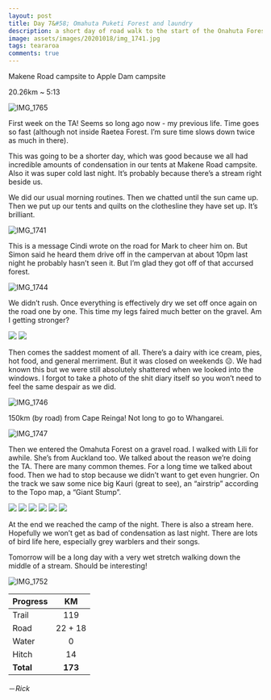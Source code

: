 ```yaml
---
layout: post
title: Day 7&#58; Omahuta Puketi Forest and laundry
description: a short day of road walk to the start of the Onahuta Forest
image: assets/images/20201018/img_1741.jpg
tags: teararoa
comments: true
---
```


Makene Road campsite to Apple Dam campsite

20.26km ~ 5:13

![IMG_1765](/assets/images/20201018/img_1765.jpg)

First week on the TA! Seems so long ago now - my previous life. Time goes so fast (although not inside Raetea Forest. I’m sure time slows down twice as much in there).

This was going to be a shorter day, which was good because we all had incredible amounts of condensation in our tents at Makene Road campsite. Also it was super cold last night. It’s probably because there’s a stream right beside us.

We did our usual morning routines. Then we chatted until the sun came up. Then we put up our tents and quilts on the clothesline  they have set up. It’s brilliant. 

![IMG_1741](/assets/images/20201018/img_1741.jpg)

This is a message Cindi wrote on the road for Mark to cheer him on. But Simon said he heard them drive off in the campervan at about 10pm last night he probably hasn’t seen it. But I’m glad they got off of that accursed forest.

![IMG_1744](/assets/images/20201018/img_1744.jpg)

We didn’t rush. Once everything is effectively dry we set off once again on the road one by one. This time my legs faired much better on the gravel. Am I getting stronger?

<div class="gallery" data-columns="2">
  <img src="/assets/images/20201018/img_1743.jpg">
  <img src="/assets/images/20201018/img_1745.jpg">
</div>

Then comes the saddest moment of all. There’s a dairy with ice cream, pies, hot food, and general merriment. But it was closed on weekends ☹️. We had known this but we were still absolutely shattered when we looked into the windows. I forgot to take a photo of the shit diary itself so you won’t need to feel the same despair as we did.

![IMG_1746](/assets/images/20201018/img_1746.jpg)

150km (by road) from Cape Reinga! Not long to go to Whangarei.

![IMG_1747](/assets/images/20201018/img_1747.jpg)

Then we entered the Omahuta Forest on a gravel road. I walked with Lili for awhile. She’s from Auckland too. We talked about the reason we’re doing the TA. There are many common themes. For a long time we talked about food. Then we had to stop because we didn’t want to get even hungrier. On the track we saw some nice big Kauri (great to see), an “airstrip” according to the Topo map, a “Giant Stump”.

<div class="gallery" data-columns="2">
  <img src="/assets/images/20201018/img_1749.jpg">
  <img src="/assets/images/20201018/img_1753.jpg">
  <img src="/assets/images/20201018/img_1754.jpg">
  <img src="/assets/images/20201018/img_1756.jpg">
  <img src="/assets/images/20201018/img_1762.jpg">
  <img src="/assets/images/20201018/img_1763.jpg">
</div>

At the end we reached the camp of the night. There is also a stream here. Hopefully we won’t get as bad of condensation as last night. There are lots of bird life here, especially grey warblers and their songs.

Tomorrow will be a long day with a very wet stretch walking down the middle of a stream. Should be interesting!

![IMG_1752](/assets/images/20201018/img_1752.jpg)

| Progress | KM  |
| --- |:---:|
| Trail | 119 |
| Road | 22 + 18 |
| Water | 0 |
| Hitch | 14 |
| **Total** | **173** |

－_Rick_